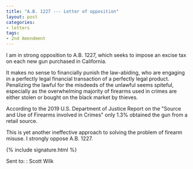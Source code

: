 ```yaml
---
title: "A.B. 1227 --- Letter of opposition"
layout: post
categories:
- letters
tags:
- 2nd Amendment
---
```


I am in strong opposition to A.B. 1227, which seeks to impose an excise tax on each new gun purchased in California.

It makes no sense to financially punish the law-abiding, who are engaging in a perfectly legal financial transaction of a perfectly legal product. Penalizing the lawful for the misdeeds of the unlawful seems spiteful, especially as the overwhelming majority of firearms used in crimes are either stolen or bought on the black market by thieves.

According to the 2019 U.S. Department of Justice Report on the "Source and Use of Firearms involved in Crimes" only 1.3% obtained the gun from a retail source.

This is yet another ineffective approach to solving the problem of firearm misuse. I strongly oppose A.B. 1227.

{% include signature.html %}

Sent to:
: Scott Wilk
